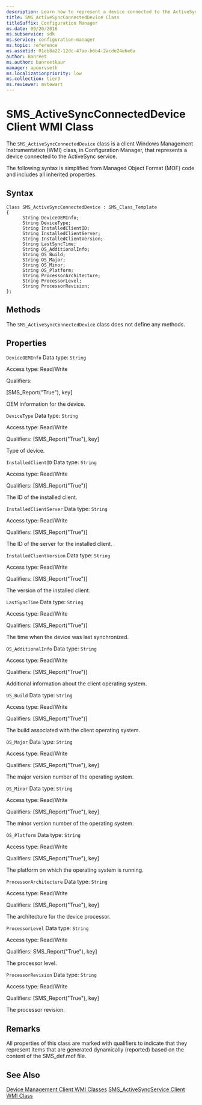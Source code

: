 ```yaml
---
description: Learn how to represent a device connected to the ActiveSyn service using SMS_ActiveSyncConnectedDevice class.
title: SMS_ActiveSyncConnectedDevice Class
titleSuffix: Configuration Manager
ms.date: 09/20/2016
ms.subservice: sdk
ms.service: configuration-manager
ms.topic: reference
ms.assetid: 01eb8a22-12dc-47ae-b6b4-2acde24e6e6a
author: Banreet
ms.author: banreetkaur
manager: apoorvseth
ms.localizationpriority: low
ms.collection: tier3
ms.reviewer: mstewart
---
```

# SMS_ActiveSyncConnectedDevice Client WMI Class
The `SMS_ActiveSyncConnectedDevice` class is a client Windows Management Instrumentation (WMI) class, in Configuration Manager, that represents a device connected to the ActiveSync service.

 The following syntax is simplified from Managed Object Format (MOF) code and includes all inherited properties.

## Syntax

```
Class SMS_ActiveSyncConnectedDevice : SMS_Class_Template
{
      String DeviceOEMInfo;
      String DeviceType;
      String InstalledClientID;
      String InstalledClientServer;
      String InstalledClientVersion;
      String LastSyncTime;
      String OS_AdditionalInfo;
      String OS_Build;
      String OS_Major;
      String OS_Minor;
      String OS_Platform;
      String ProcessorArchitecture;
      String ProcessorLevel;
      String ProcessorRevision;
};
```

## Methods
 The `SMS_ActiveSyncConnectedDevice` class does not define any methods.

## Properties
 `DeviceOEMInfo`
 Data type: `String`

 Access type: Read/Write

 Qualifiers:

 [SMS_Report("True"), key]

 OEM information for the device.

 `DeviceType`
 Data type: `String`

 Access type: Read/Write

 Qualifiers: [SMS_Report("True"), key]

 Type of device.

 `InstalledClientID`
 Data type: `String`

 Access type: Read/Write

 Qualifiers: [SMS_Report("True")]

 The ID of the installed client.

 `InstalledClientServer`
 Data type: `String`

 Access type: Read/Write

 Qualifiers: [SMS_Report("True")]

 The ID of the server for the installed client.

 `InstalledClientVersion`
 Data type: `String`

 Access type: Read/Write

 Qualifiers: [SMS_Report("True")]

 The version of the installed client.

 `LastSyncTime`
 Data type: `String`

 Access type: Read/Write

 Qualifiers: [SMS_Report("True")]

 The time when the device was last synchronized.

 `OS_AdditionalInfo`
 Data type: `String`

 Access type: Read/Write

 Qualifiers: [SMS_Report("True")]

 Additional information about the client operating system.

 `OS_Build`
 Data type: `String`

 Access type: Read/Write

 Qualifiers: [SMS_Report("True")]

 The build associated with the client operating system.

 `OS_Major`
 Data type: `String`

 Access type: Read/Write

 Qualifiers: [SMS_Report("True"), key]

 The major version number of the operating system.

 `OS_Minor`
 Data type: `String`

 Access type: Read/Write

 Qualifiers: [SMS_Report("True"), key]

 The minor version number of the operating system.

 `OS_Platform`
 Data type: `String`

 Access type: Read/Write

 Qualifiers: [SMS_Report("True"), key]

 The platform on which the operating system is running.

 `ProcessorArchitecture`
 Data type: `String`

 Access type: Read/Write

 Qualifiers: [SMS_Report("True"), key]

 The architecture for the device processor.

 `ProcessorLevel`
 Data type: `String`

 Access type: Read/Write

 Qualifiers: SMS_Report("True"), key]

 The processor level.

 `ProcessorRevision`
 Data type: `String`

 Access type: Read/Write

 Qualifiers: [SMS_Report("True"), key]

 The processor revision.

## Remarks
 All properties of this class are marked with qualifiers to indicate that they represent items that are generated dynamically (reported) based on the content of the SMS_def.mof file.

## See Also
 [Device Management Client WMI Classes](../../../../../develop/reference/core/clients/client-classes/device-management-client-wmi-classes.md)
 [SMS_ActiveSyncService Client WMI Class](../../../../../develop/reference/core/clients/client-classes/sms_activesyncservice-client-wmi-class.md)
